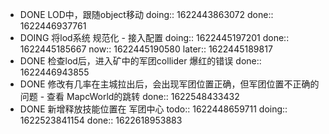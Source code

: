 - DONE LOD中，跟随object移动
  doing:: 1622443863072
  done:: 1622446937761
- DOING 将lod系统 规范化 - 接入配置
  doing:: 1622445197201
  done:: 1622445185667
  now:: 1622445190580
  later:: 1622445189817
- DONE 检查lod后，进入矿中的军团collider 爆红的错误
  done:: 1622446943855
- DONE 修改有几率在主城拉出后，会出现军团位置正确，但军团位置不正确的问题 - 查看 MapcWorld的跳转
  done:: 1622548433432
- DONE 新增释放技能位置在 军团中心
  todo:: 1622448659711
  doing:: 1622523841154
  done:: 1622618953883